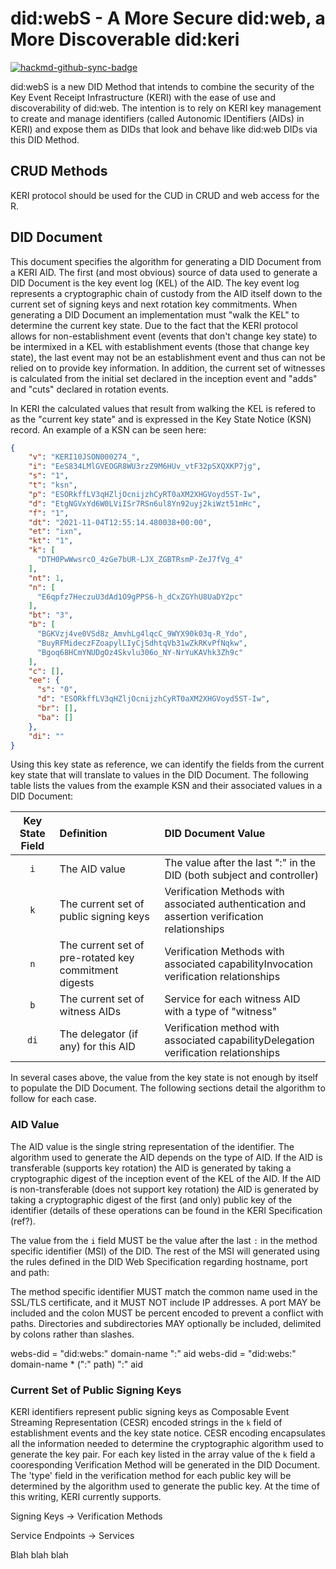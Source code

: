 
# did:webS - A More Secure did:web, a More Discoverable did:keri

[![hackmd-github-sync-badge](https://hackmd.io/dbB7E1bPSPGZ_Ow5S_9pmg/badge)](https://hackmd.io/dbB7E1bPSPGZ_Ow5S_9pmg)

did:webS is a new DID Method that intends to combine the security of the Key Event Receipt Infrastructure (KERI) with
the ease of use and discoverability of did:web.  The intention is to rely on KERI key management to create and manage
identifiers (called Autonomic IDentifiers (AIDs) in KERI) and expose them as DIDs that look and behave like did:web
DIDs via this DID Method.  

## CRUD Methods

KERI protocol should be used for the CUD in CRUD and web access for the R.

## DID Document

This document specifies the algorithm for generating a DID Document from a KERI AID.  The first (and most obvious) source
of data used to generate a DID Document is the key event log (KEL) of the AID.  The key event log represents a cryptographic chain
of custody from the AID itself down to the current set of signing keys and next rotation key commitments.  When generating a
DID Document an implementation must "walk the KEL" to determine the current key state.  Due to the fact that the KERI protocol
allows for non-establishment event (events that don't change key state) to be intermixed in a KEL with establishment 
events (those that change key state), the last event may not be an establishment event and thus can not be relied on to
provide key information.  In addition, the current set of witnesses is calculated from the initial set declared in the 
inception event and "adds" and "cuts" declared in rotation events.

In KERI the calculated values that result from walking the KEL is refered to as the "current key state" and is expressed
in the Key State Notice (KSN) record.  An example of a KSN can be seen here:

```json
{
    "v": "KERI10JSON000274_",
    "i": "EeS834LMlGVEOGR8WU3rzZ9M6HUv_vtF32pSXQXKP7jg",
    "s": "1",
    "t": "ksn",
    "p": "ESORkffLV3qHZljOcnijzhCyRT0aXM2XHGVoyd5ST-Iw",
    "d": "EtgNGVxYd6W0LViISr7RSn6ul8Yn92uyj2kiWzt51mHc",
    "f": "1",
    "dt": "2021-11-04T12:55:14.480038+00:00",
    "et": "ixn",
    "kt": "1",
    "k": [
      "DTH0PwWwsrcO_4zGe7bUR-LJX_ZGBTRsmP-ZeJ7fVg_4"
    ],
    "nt": 1,
    "n": [
      "E6qpfz7HeczuU3dAd1O9gPPS6-h_dCxZGYhU8UaDY2pc"
    ],
    "bt": "3",
    "b": [
      "BGKVzj4ve0VSd8z_AmvhLg4lqcC_9WYX90k03q-R_Ydo",
      "BuyRFMideczFZoapylLIyCjSdhtqVb31wZkRKvPfNqkw",
      "Bgoq68HCmYNUDgOz4Skvlu306o_NY-NrYuKAVhk3Zh9c"
    ],
    "c": [],
    "ee": {
      "s": "0",
      "d": "ESORkffLV3qHZljOcnijzhCyRT0aXM2XHGVoyd5ST-Iw",
      "br": [],
      "ba": []
    },
    "di": ""
}
```

Using this key state as reference, we can identify the fields from the current key state that will translate to values
in the DID Document.  The following table lists the values from the example KSN and their associated values in a DID Document:

| Key State Field | Definition                                            | DID Document Value                                                                           |
|:---------------:|:------------------------------------------------------|:---------------------------------------------------------------------------------------------| 
|       `i`       | The AID value                                         | The value after the last ":" in the DID (both subject and controller)                        |
|       `k`       | The current set of public signing keys                | Verification Methods with associated authentication and assertion verification relationships |
|       `n`       | The current set of pre-rotated key commitment digests | Verification Methods with associated capabilityInvocation verification relationships         | 
|       `b`       | The current set of witness AIDs                       | Service for each witness AID with a type of "witness"                                        |
|      `di`       | The delegator (if any) for this AID                   | Verification method with associated capabilityDelegation verification relationships          |


In several cases above, the value from the key state is not enough by itself to populate the DID Document.  The following
sections detail the algorithm to follow for each case.

### AID Value
The AID value is the single string representation of the identifier.  The algorithm used to generate the AID depends on
the type of AID.  If the AID is transferable (supports key rotation) the AID is generated by taking a cryptographic
digest of the inception event of the KEL of the AID.  If the AID is non-transferable (does not support key rotation) the
AID is generated by taking a cryptographic digest of the first (and only) public key of the identifier (details of these
operations can be found in the KERI Specification (ref?).  

The value from the `i` field MUST be the value after the last `:` in the method specific identifier (MSI) of the DID.  The
rest of the MSI will generated using the rules defined in the DID Web Specification regarding hostname, port and path:

The method specific identifier MUST match the common name used in the SSL/TLS certificate, and it MUST NOT include IP
addresses. A port MAY be included and the colon MUST be percent encoded to prevent a conflict with paths. 
Directories and subdirectories MAY optionally be included, delimited by colons rather than slashes.

webs-did = "did:webs:" domain-name ":" aid
webs-did = "did:webs:" domain-name * (":" path) ":" aid


### Current Set of Public Signing Keys
KERI identifiers represent public signing keys as Composable Event Streaming Representation (CESR) encoded strings in the 
`k` field of establishment events and the key state notice.  CESR encoding encapsulates all the information needed to 
determine the cryptographic algorithm used to generate the key pair.  For each key listed in the array value of the `k` field
a cooresponding Verification Method will be generated in the DID Document.  The 'type' field  in the verification method for each
public key will be determined by the algorithm used to generate the public key.  At the time of this writing, KERI currently
supports.

Signing Keys -> Verification Methods

Service Endpoints -> Services

Blah blah blah
